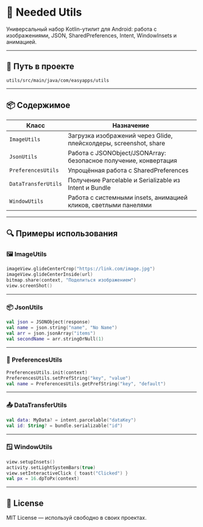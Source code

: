 # 🧰 Needed Utils

Универсальный набор Kotlin-утилит для Android: работа с изображениями, JSON, SharedPreferences, Intent, WindowInsets и анимацией.

---

## 📁 Путь в проекте

```
utils/src/main/java/com/easyapps/utils
```

---

## 📦 Содержимое

| Класс              | Назначение |
|--------------------|------------|
| `ImageUtils`       | Загрузка изображений через Glide, плейсхолдеры, screenshot, share |
| `JsonUtils`        | Работа с JSONObject/JSONArray: безопасное получение, конвертация |
| `PreferencesUtils` | Упрощённая работа с SharedPreferences |
| `DataTransferUtils`| Получение Parcelable и Serializable из Intent и Bundle |
| `WindowUtils`      | Работа с системными insets, анимацией кликов, светлыми панелями |

---

## 🔍 Примеры использования

### 🖼 ImageUtils

```kotlin
imageView.glideCenterCrop("https://link.com/image.jpg")
imageView.glideCenterInside(url)
bitmap.share(context, "Поделиться изображением")
view.screenShot()
```

---

### 📦 JsonUtils

```kotlin
val json = JSONObject(response)
val name = json.string("name", "No Name")
val arr = json.jsonArray("items")
val secondName = arr.stringOrNull(1)
```

---

### 💾 PreferencesUtils

```kotlin
PreferencesUtils.init(context)
PreferencesUtils.setPrefString("key", "value")
val name = PreferencesUtils.getPrefString("key", "default")
```

---

### 📤 DataTransferUtils

```kotlin
val data: MyData? = intent.parcelable("dataKey")
val id: String? = bundle.serializable("id")
```

---

### 🪟 WindowUtils

```kotlin
view.setupInsets()
activity.setLightSystemBars(true)
view.setInteractiveClick { toast("Clicked") }
val px = 16.dpToPx(context)
```

---

## 📜 License

MIT License — используй свободно в своих проектах.
